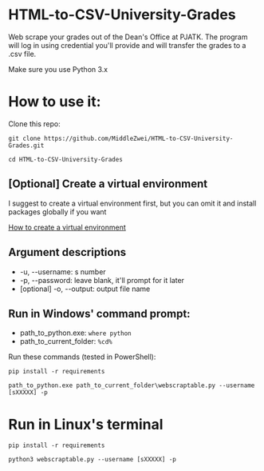 # HTML-to-CSV-University-Grades

Web scrape your grades out of the Dean's Office at PJATK. 
The program will log in using credential you'll provide and will 
transfer the grades to a .csv file.

Make sure you use Python 3.x

# How to use it:

Clone this repo:
```
git clone https://github.com/MiddleZwei/HTML-to-CSV-University-Grades.git

cd HTML-to-CSV-University-Grades
```

## [Optional] Create a virtual environment
I suggest to create a virtual environment first, but you can omit it and install packages globally if you want

[How to create a virtual environment](https://github.com/MiddleZwei/HTML-to-CSV-University-Grades/virtualenv.md)

## Argument descriptions
- -u, --username: s number
- -p, --password: leave blank, it'll prompt for it later
- [optional] -o, --output: output file name

## Run in Windows' command prompt:

- path_to_python.exe: ```where python```
- path_to_current_folder: ```%cd%```

Run these commands (tested in PowerShell):
```
pip install -r requirements

path_to_python.exe path_to_current_folder\webscraptable.py --username [sXXXXX] -p
```

# Run in Linux's terminal
```
pip install -r requirements

python3 webscraptable.py --username [sXXXXX] -p
```